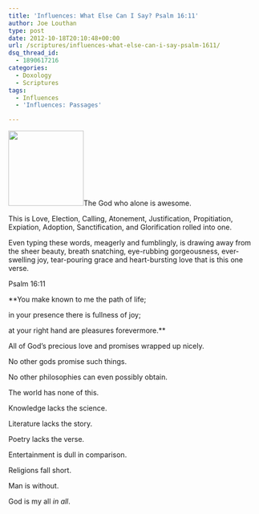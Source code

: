 ```yaml
---
title: 'Influences: What Else Can I Say? Psalm 16:11'
author: Joe Louthan
type: post
date: 2012-10-18T20:10:48+00:00
url: /scriptures/influences-what-else-can-i-say-psalm-1611/
dsq_thread_id:
  - 1890617216
categories:
  - Doxology
  - Scriptures
tags:
  - Influences
  - 'Influences: Passages'

---
```

[<img class="alignright size-thumbnail wp-image-1038" title="pen" src="https://i2.wp.com/theologic.us/wp-content/uploads/2012/10/pen.jpg?resize=150%2C150" alt="" width="150" height="150" srcset="https://i2.wp.com/theologic.us/wp-content/uploads/2012/10/pen.jpg?resize=150%2C150 150w, https://i2.wp.com/theologic.us/wp-content/uploads/2012/10/pen.jpg?zoom=2&resize=150%2C150 300w, https://i2.wp.com/theologic.us/wp-content/uploads/2012/10/pen.jpg?zoom=3&resize=150%2C150 450w" sizes="(max-width: 150px) 100vw, 150px" data-recalc-dims="1" />][1]The God who alone is awesome.

This is Love, Election, Calling, Atonement, Justification, Propitiation, Expiation, Adoption, Sanctification, and Glorification rolled into one.

Even typing these words, meagerly and fumblingly, is drawing away from the sheer beauty, breath snatching, eye-rubbing gorgeousness, ever-swelling joy, tear-pouring grace and heart-bursting love that is this one verse.

Psalm 16:11
  
 **You make known to me the path of life;
  
in your presence there is fullness of joy;
  
at your right hand are pleasures forevermore.**

All of God&#8217;s precious love and promises wrapped up nicely.

No other gods promise such things.

No other philosophies can even possibly obtain.

The world has none of this.

Knowledge lacks the science.

Literature lacks the story.

Poetry lacks the verse.

Entertainment is dull in comparison.

Religions fall short.

Man is without.

God is my all _in all_.

 [1]: https://i2.wp.com/theologic.us/wp-content/uploads/2012/10/pen.jpg